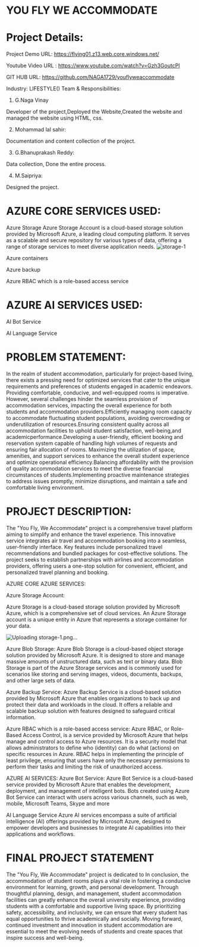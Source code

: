 # YOU FLY WE ACCOMMODATE

# Project Details:
Project Demo URL: https://flying01.z13.web.core.windows.net/

Youtube Video URL : https://www.youtube.com/watch?v=Gzh3GoutcPI

GIT HUB URL: https://github.com/NAGA1729/youflyweaccommodate

Industry: LIFESTYLE()
Team & Responsibilities:

1. G.Naga Vinay

Developer of the project,Deployed the Website,Created the website and managed the website using HTML, css.

2. Mohammad lal sahir:

Documentation and content collection of the project.

3. G.Bhanuprakash Reddy:
 
Data collection, Done the entire process.

4. M.Saipriya:
 
Designed the project.

# AZURE CORE SERVICES USED:
Azure Storage
Azure Storage Account is a cloud-based storage solution provided by Microsoft Azure, a leading cloud computing platform. It serves as a scalable and secure repository for various types of data, offering a range of storage services to meet diverse application needs.
![storage-1](https://github.com/NAGA1729/youflyweaccommodate/assets/158992660/8a913eb4-0a48-4566-aa26-f53180c87069)


Azure containers


Azure backup

Azure RBAC which is a role-based access service

# AZURE AI SERVICES USED:

AI Bot Service

AI Language Service

# PROBLEM STATEMENT:
In the realm of student accommodation, particularly for project-based living, there exists a pressing need for optimized services that cater to the unique requirements and preferences of students engaged in academic endeavors. Providing comfortable, conducive, and well-equipped rooms is imperative. However, several challenges hinder the seamless provision of accommodation services, impacting the overall experience for both students and accommodation providers.Efficiently managing room capacity to accommodate fluctuating student populations, avoiding overcrowding or underutilization of resources.Ensuring consistent quality across all accommodation facilities to uphold student satisfaction, well-being,and academicperformance.Developing a user-friendly, efficient booking and reservation system capable of handling high volumes of requests and ensuring fair allocation of rooms. Maximizing the utilization of space, amenities, and support services to enhance the overall student experience and optimize operational efficiency.Balancing affordability with the provision of quality accommodation services to meet the diverse financial circumstances of students.Implementing proactive maintenance strategies to address issues promptly, minimize disruptions, and maintain a safe and comfortable living environment. 



# PROJECT DESCRIPTION:
The "You Fly, We Accommodate" project is a comprehensive travel platform aiming to simplify and enhance the travel experience. This innovative service integrates air travel and accommodation booking into a seamless, user-friendly interface. Key features include personalized travel recommendations and bundled packages for cost-effective solutions. The project seeks to establish partnerships with airlines and accommodation providers, offering users a one-stop solution for convenient, efficient, and personalized travel planning and booking.






AZURE CORE AZURE SERVICES:


Azure Storage Account:

Azure Storage is a cloud-based storage solution provided by Microsoft Azure, which is a comprehensive set of cloud services. An Azure Storage account is a unique entity in Azure that represents a storage container for your data.

![Uploading storage-1.png…]()



Azure Blob Storage:
Azure Blob Storage is a cloud-based object storage solution provided by Microsoft Azure. It is designed to store and manage massive amounts of unstructured data, such as text or binary data. Blob Storage is part of the Azure Storage services and is commonly used for scenarios like storing and serving images, videos, documents, backups, and other large sets of data.



Azure Backup Service:
Azure Backup Service is a cloud-based solution provided by Microsoft Azure that enables organizations to back up and protect their data and workloads in the cloud. It offers a reliable and scalable backup solution with features designed to safeguard critical information.



Azure RBAC which is a role-based access service:
Azure RBAC, or Role-Based Access Control, is a service provided by Microsoft Azure that helps manage and control access to Azure resources. It is a security model that allows administrators to define who (identity) can do what (actions) on specific resources in Azure. RBAC helps in implementing the principle of least privilege, ensuring that users have only the necessary permissions to perform their tasks and limiting the risk of unauthorized access.





AZURE AI SERVICES:
Azure Bot Service:
Azure Bot Service is a cloud-based service provided by Microsoft Azure that enables the development, deployment, and management of intelligent bots. Bots created using Azure Bot Service can interact with users across various channels, such as web, mobile, Microsoft Teams, Skype and more     







AI Language Service
Azure AI services encompass a suite of artificial intelligence (AI) offerings provided by Microsoft Azure, designed to empower developers and businesses to integrate AI capabilities into their applications and workflows.










# FINAL PROJECT STATEMENT

The "You Fly, We Accommodate" project is dedicated to In conclusion, the accommodation of student rooms plays a vital role in fostering a conducive environment for learning, growth, and personal development. Through thoughtful planning, design, and management, student accommodation facilities can greatly enhance the overall university experience, providing students with a comfortable and supportive living space. By prioritizing safety, accessibility, and inclusivity, we can ensure that every student has equal opportunities to thrive academically and socially. Moving forward, continued investment and innovation in student accommodation are essential to meet the evolving needs of students and create spaces that inspire success and well-being.
